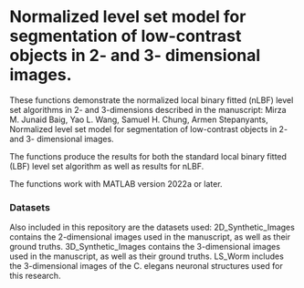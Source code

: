 # Normalized level set model for segmentation of low-contrast objects in 2- and 3- dimensional images.

These functions demonstrate the normalized local binary fitted (nLBF) level set algorithms in 2- and 3-dimensions described in the manuscript: Mirza M. Junaid Baig, Yao L. Wang, Samuel H. Chung, Armen Stepanyants, Normalized level set model for segmentation of low-contrast objects in 2- and 3- dimensional images.

The functions produce the results for both the standard local binary fitted (LBF) level set algorithm as well as results for nLBF. 

The functions work with MATLAB version 2022a or later.

### Datasets

Also included in this repository are the datasets used:
2D_Synthetic_Images contains the 2-dimensional images used in the manuscript, as well as their ground truths.
3D_Synthetic_Images contains the 3-dimensional images used in the manuscript, as well as their ground truths.
LS_Worm includes the 3-dimensional images of the C. elegans neuronal structures used for this research.
